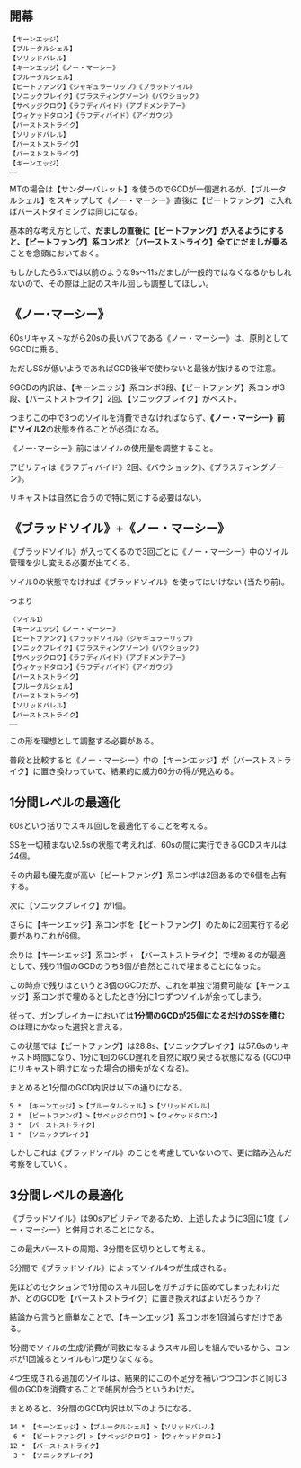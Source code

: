 ## 開幕
```
【キーンエッジ】
【ブルータルシェル】
【ソリッドバレル】
【キーンエッジ】《ノー・マーシー》
【ブルータルシェル】
【ビートファング】《ジャギュラーリップ》《ブラッドソイル》
【ソニックブレイク】《ブラスティングゾーン》《バウショック》
【サベッジクロウ】《ラフディバイド》《アブドメンテアー》
【ウィケッドタロン】《ラフディバイド》《アイガウジ》
【バーストストライク】
【ソリッドバレル】
【バーストストライク】
【バーストストライク】
【キーンエッジ】
……
```

MTの場合は【サンダーバレット】を使うのでGCDが一個遅れるが、【ブルータルシェル】をスキップして《ノー・マーシー》直後に【ビートファング】に入ればバーストタイミングは同じになる。

基本的な考え方として、**だましの直後に【ビートファング】が入るようにすると、【ビートファング】系コンボと【バーストストライク】全てにだましが乗る**ことを念頭においておく。

もしかしたら5.xでは以前のような9s～11sだましが一般的ではなくなるかもしれないので、その際は上記のスキル回しも調整してほしい。

## 《ノー･マーシー》

60sリキャストながら20sの長いバフである《ノー・マーシー》は、原則として9GCDに乗る。

ただしSSが低いようであればGCD後半で使わないと最後が抜けるので注意。

9GCDの内訳は、【キーンエッジ】系コンボ3段、【ビートファング】系コンボ3段、【バーストストライク】2回、【ソニックブレイク】がベスト。

つまりこの中で3つのソイルを消費できなければならず、**《ノー・マーシー》前にソイル2**の状態を作ることが必須になる。

《ノー･マーシー》前にはソイルの使用量を調整すること。

アビリティは《ラフディバイド》2回、《バウショック》、《ブラスティングゾーン》。

リキャストは自然に合うので特に気にする必要はない。

## 《ブラッドソイル》+《ノー・マーシー》

《ブラッドソイル》が入ってくるので3回ごとに《ノー・マーシー》中のソイル管理を少し変える必要が出てくる。

ソイル0の状態でなければ《ブラッドソイル》を使ってはいけない (当たり前)。

つまり
```
（ソイル1）
【キーンエッジ】《ノー・マーシー》
【ビートファング】《ブラッドソイル》《ジャギュラーリップ》
【ソニックブレイク】《ブラスティングゾーン》《バウショック》
【サベッジクロウ】《ラフディバイド》《アブドメンテアー》
【ウィケッドタロン】《ラフディバイド》《アイガウジ》
【バーストストライク】
【ブルータルシェル】
【バーストストライク】
【ソリッドバレル】
【バーストストライク】
……
```
この形を理想として調整する必要がある。

普段と比較すると《ノー・マーシー》中の【キーンエッジ】が【バーストストライク】に置き換わっていて、結果的に威力60分の得が見込める。

## 1分間レベルの最適化

60sという括りでスキル回しを最適化することを考える。

SSを一切積まない2.5sの状態で考えれば、60sの間に実行できるGCDスキルは24個。

その内最も優先度が高い【ビートファング】系コンボは2回あるので6個を占有する。

次に【ソニックブレイク】が1個。

さらに【キーンエッジ】系コンボを【ビートファング】のために2回実行する必要がありこれが6個。

余りは【キーンエッジ】系コンボ + 【バーストストライク】で埋めるのが最適として、残り11個のGCDのうち8個が自然とこれで埋まることになった。

この時点で残りはというと3個のGCDだが、これを単独で消費可能な【キーンエッジ】系コンボで埋めるとしたとき1分に1つずつソイルが余ってしまう。

従って、ガンブレイカーにおいては**1分間のGCDが25個になるだけのSSを積む**のは理にかなった選択と言える。

この状態では【ビートファング】は28.8s、【ソニックブレイク】は57.6sのリキャスト時間になり、1分に1回のGCD遅れを自然に取り戻せる状態になる (GCD中にリキャスト明けになった場合の損失がなくなる)。

まとめると1分間のGCD内訳は以下の通りになる。

```
5 * 【キーンエッジ】>【ブルータルシェル】>【ソリッドバレル】
2 * 【ビートファング】>【サベッジクロウ】>【ウィケッドタロン】
3 * 【バーストストライク】
1 * 【ソニックブレイク】
```

しかしこれは《ブラッドソイル》のことを考慮していないので、更に踏み込んだ考察をしていく。

## 3分間レベルの最適化

《ブラッドソイル》は90sアビリティであるため、上述したように3回に1度《ノー・マーシー》と併用されることになる。

この最大バーストの周期、3分間を区切りとして考える。

3分間で《ブラッドソイル》によってソイル4つが生成される。

先ほどのセクションで1分間のスキル回しをガチガチに固めてしまったわけだが、どのGCDを【バーストストライク】に置き換えればよいだろうか？

結論から言うと簡単なことで、【キーンエッジ】系コンボを1回減らすだけである。

1分間でソイルの生成/消費が同数になるようスキル回しを組んでいるから、コンボが1回減るとソイルも1つ足りなくなる。

4つ生成される追加のソイルは、結果的にこの不足分を補いつつコンボと同じ3個のGCDを消費することで帳尻が合うというわけだ。

まとめると、3分間のGCD内訳は以下のようになる。
```
14 * 【キーンエッジ】>【ブルータルシェル】>【ソリッドバレル】
 6 * 【ビートファング】>【サベッジクロウ】>【ウィケッドタロン】
12 * 【バーストストライク】
 3 * 【ソニックブレイク】
```